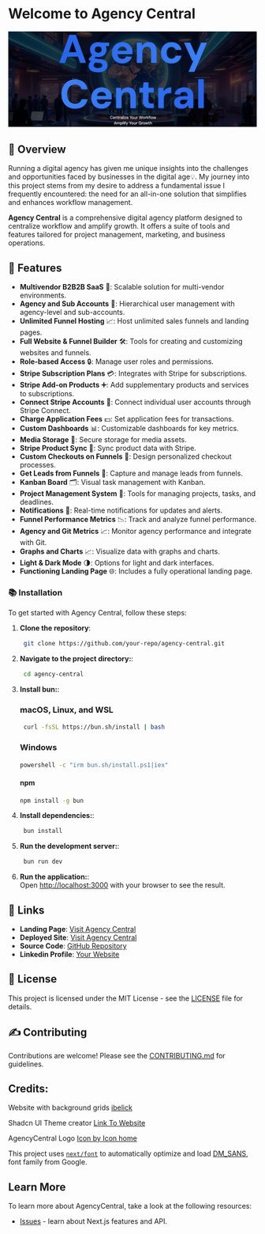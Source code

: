 # Welcome to Agency Central

![Agency Central](/public/assets/banner-image.jpg)

## 📜 Overview

Running a digital agency has given me unique insights into the challenges and opportunities faced by businesses in the digital age💡. My journey into this project stems from my desire to address a fundamental issue I frequently encountered: the need for an all-in-one solution that simplifies and enhances workflow management.

**Agency Central** is a comprehensive digital agency platform designed to centralize workflow and amplify growth. It offers a suite of tools and features tailored for project management, marketing, and business operations.



## 🚀 Features

- **Multivendor B2B2B SaaS** 🏢: Scalable solution for multi-vendor environments.
- **Agency and Sub Accounts** 👥: Hierarchical user management with agency-level and sub-accounts.
- **Unlimited Funnel Hosting** 📈: Host unlimited sales funnels and landing pages.
- **Full Website & Funnel Builder** 🛠️: Tools for creating and customizing websites and funnels.
- **Role-based Access** 🔒: Manage user roles and permissions.
- **Stripe Subscription Plans** 💳: Integrates with Stripe for subscriptions.
- **Stripe Add-on Products** ➕: Add supplementary products and services to subscriptions.
- **Connect Stripe Accounts** 🔗: Connect individual user accounts through Stripe Connect.
- **Charge Application Fees** 💵: Set application fees for transactions.
- **Custom Dashboards** 📊: Customizable dashboards for key metrics.
- **Media Storage** 📁: Secure storage for media assets.
- **Stripe Product Sync** 🔄: Sync product data with Stripe.
- **Custom Checkouts on Funnels** 💼: Design personalized checkout processes.
- **Get Leads from Funnels** 📧: Capture and manage leads from funnels.
- **Kanban Board** 🗂️: Visual task management with Kanban.
- **Project Management System** 📅: Tools for managing projects, tasks, and deadlines.
- **Notifications** 🔔: Real-time notifications for updates and alerts.
- **Funnel Performance Metrics** 📉: Track and analyze funnel performance.
- **Agency and Git Metrics** 📈: Monitor agency performance and integrate with Git.
- **Graphs and Charts** 📈: Visualize data with graphs and charts.
- **Light & Dark Mode** 🌗: Options for light and dark interfaces.
- **Functioning Landing Page** 🌐: Includes a fully operational landing page.




### 📚 Installation

To get started with Agency Central, follow these steps:

1. **Clone the repository**:
   ```bash
    git clone https://github.com/your-repo/agency-central.git
    ```

2. **Navigate to the project directory:**:
   ```bash
    cd agency-central
    ```

3. **Install bun:**:
    ### macOS, Linux, and WSL
   ```bash
    curl -fsSL https://bun.sh/install | bash
    ```
    ### Windows
    ```bash
    powershell -c "irm bun.sh/install.ps1|iex"
    ```
    #### npm
    ```bash
    npm install -g bun
    ```
    
4. **Install dependencies:**:
   ```bash
    bun install
    ```

4. **Run the development server:**:
   ```bash
    bun run dev
    ```
4. **Run the application:**:    
    Open [http://localhost:3000](http://localhost:3000) with your browser to see the result.

## 🔗 Links

- **Landing Page**: [Visit Agency Central](https://kgothatsontsane.github.io/agencycentral-landing-page/)
- **Deployed Site**: [Visit Agency Central](https://your-deployed-site.com)
- **Source Code**: [GitHub Repository](https://github.com/your-repo/agency-central)
- **Linkedin Profile**: [Your Website](https://linkedin.com/in/kgothatsontsane)

## 📜 License

This project is licensed under the MIT License - see the [LICENSE](LICENSE) file for details.

## ✍️ Contributing

Contributions are welcome! Please see the [CONTRIBUTING.md](CONTRIBUTING.md) for guidelines.

## Credits:

Website with background grids
[ibelick](https://bg.ibelick.com/)

Shadcn UI Theme creator
[Link To Website](https://gradient.page/tools/shadcn-ui-theme-generator)

AgencyCentral Logo
<a href="https://www.freepik.com/icon/mouse-clicker_9131365#fromView=image_search&page=2&position=8&uuid=328f198f-f8bb-4b3a-8305-44fb0c5e005a">Icon by Icon home</a>

This project uses [`next/font`](https://nextjs.org/docs/app/building-your-application/optimizing/fonts) to automatically optimize and load [DM_SANS](https://fonts.google.com/specimen/DM+Sans), font family from Google.

## Learn More

To learn more about AgencyCentral, take a look at the following resources:

- [Issues](https://github.com/kgothatsontsane/agencycentral/issues/) - learn about Next.js features and API.
